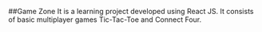 
##Game Zone 
It is a learning project developed using React JS. It consists of basic multiplayer games Tic-Tac-Toe and Connect Four.
